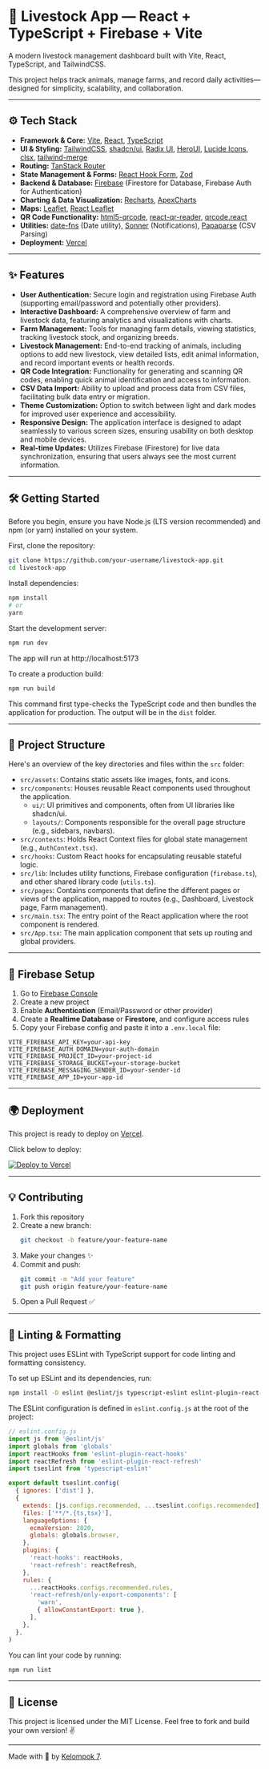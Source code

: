 # 🐄 Livestock App — React + TypeScript + Firebase + Vite

A modern livestock management dashboard built with Vite, React, TypeScript, and TailwindCSS.

This project helps track animals, manage farms, and record daily activities—designed for simplicity, scalability, and collaboration.

<!-- Add app screenshots or a GIF showcasing the UI here -->

---

## ⚙️ Tech Stack

- **Framework & Core:** [Vite](https://vitejs.dev/), [React](https://reactjs.org/), [TypeScript](https://www.typescriptlang.org/)
- **UI & Styling:** [TailwindCSS](https://tailwindcss.com/), [shadcn/ui](https://ui.shadcn.com/), [Radix UI](https://www.radix-ui.com/), [HeroUI](https://www.heroui.com/), [Lucide Icons](https://lucide.dev/), [clsx](https://github.com/lukeed/clsx), [tailwind-merge](https://github.com/dcastil/tailwind-merge)
- **Routing:** [TanStack Router](https://tanstack.com/router/)
- **State Management & Forms:** [React Hook Form](https://react-hook-form.com/), [Zod](https://zod.dev/)
- **Backend & Database:** [Firebase](https://firebase.google.com/) (Firestore for Database, Firebase Auth for Authentication)
- **Charting & Data Visualization:** [Recharts](https://recharts.org/), [ApexCharts](https://apexcharts.com/)
- **Maps:** [Leaflet](https://leafletjs.com/), [React Leaflet](https://react-leaflet.js.org/)
- **QR Code Functionality:** [html5-qrcode](https://github.com/mebjas/html5-qrcode), [react-qr-reader](https://github.com/react-qr-reader/react-qr-reader), [qrcode.react](https://github.com/zpao/qrcode.react)
- **Utilities:** [date-fns](https://date-fns.org/) (Date utility), [Sonner](https://sonner.emilkowal.ski/) (Notifications), [Papaparse](https://www.papaparse.com/) (CSV Parsing)
- **Deployment:** [Vercel](https://vercel.com)

---

## ✨ Features

- **User Authentication:** Secure login and registration using Firebase Auth (supporting email/password and potentially other providers).
- **Interactive Dashboard:** A comprehensive overview of farm and livestock data, featuring analytics and visualizations with charts.
- **Farm Management:** Tools for managing farm details, viewing statistics, tracking livestock stock, and organizing breeds.
- **Livestock Management:** End-to-end tracking of animals, including options to add new livestock, view detailed lists, edit animal information, and record important events or health records.
- **QR Code Integration:** Functionality for generating and scanning QR codes, enabling quick animal identification and access to information.
- **CSV Data Import:** Ability to upload and process data from CSV files, facilitating bulk data entry or migration.
- **Theme Customization:** Option to switch between light and dark modes for improved user experience and accessibility.
- **Responsive Design:** The application interface is designed to adapt seamlessly to various screen sizes, ensuring usability on both desktop and mobile devices.
- **Real-time Updates:** Utilizes Firebase (Firestore) for live data synchronization, ensuring that users always see the most current information.

---

## 🛠️ Getting Started

Before you begin, ensure you have Node.js (LTS version recommended) and npm (or yarn) installed on your system.

First, clone the repository:

```bash
git clone https://github.com/your-username/livestock-app.git
cd livestock-app
```

Install dependencies:

```bash
npm install
# or
yarn
```

Start the development server:

```bash
npm run dev
```

The app will run at http://localhost:5173

To create a production build:
```bash
npm run build
```
This command first type-checks the TypeScript code and then bundles the application for production. The output will be in the `dist` folder.

---

## 🌳 Project Structure

Here's an overview of the key directories and files within the `src` folder:

*   `src/assets`: Contains static assets like images, fonts, and icons.
*   `src/components`: Houses reusable React components used throughout the application.
    *   `ui/`: UI primitives and components, often from UI libraries like shadcn/ui.
    *   `layouts/`: Components responsible for the overall page structure (e.g., sidebars, navbars).
*   `src/contexts`: Holds React Context files for global state management (e.g., `AuthContext.tsx`).
*   `src/hooks`: Custom React hooks for encapsulating reusable stateful logic.
*   `src/lib`: Includes utility functions, Firebase configuration (`firebase.ts`), and other shared library code (`utils.ts`).
*   `src/pages`: Contains components that define the different pages or views of the application, mapped to routes (e.g., Dashboard, Livestock page, Farm management).
*   `src/main.tsx`: The entry point of the React application where the root component is rendered.
*   `src/App.tsx`: The main application component that sets up routing and global providers.

---

## 🔐 Firebase Setup

1. Go to [Firebase Console](https://console.firebase.google.com/)
2. Create a new project
3. Enable **Authentication** (Email/Password or other provider)
4. Create a **Realtime Database** or **Firestore**, and configure access rules
5. Copy your Firebase config and paste it into a `.env.local` file:

```env
VITE_FIREBASE_API_KEY=your-api-key
VITE_FIREBASE_AUTH_DOMAIN=your-auth-domain
VITE_FIREBASE_PROJECT_ID=your-project-id
VITE_FIREBASE_STORAGE_BUCKET=your-storage-bucket
VITE_FIREBASE_MESSAGING_SENDER_ID=your-sender-id
VITE_FIREBASE_APP_ID=your-app-id
```

---

## 🌍 Deployment

This project is ready to deploy on [Vercel](https://vercel.com).

Click below to deploy:

[![Deploy to Vercel](https://vercel.com/button)](https://vercel.com/new/clone?repository-url=https%3A%2F%2Fgithub.com%2Fyour-username%2Flivestock-app)

---

## 💡 Contributing

1. Fork this repository
2. Create a new branch:  
   ```bash
   git checkout -b feature/your-feature-name
   ```
3. Make your changes ✨
4. Commit and push:  
   ```bash
   git commit -m "Add your feature"
   git push origin feature/your-feature-name
   ```
5. Open a Pull Request ✅

---

## 🧪 Linting & Formatting

This project uses ESLint with TypeScript support for code linting and formatting consistency.

To set up ESLint and its dependencies, run:
```bash
npm install -D eslint @eslint/js typescript-eslint eslint-plugin-react-hooks eslint-plugin-react-refresh globals
```

The ESLint configuration is defined in `eslint.config.js` at the root of the project:

```javascript
// eslint.config.js
import js from '@eslint/js'
import globals from 'globals'
import reactHooks from 'eslint-plugin-react-hooks'
import reactRefresh from 'eslint-plugin-react-refresh'
import tseslint from 'typescript-eslint'

export default tseslint.config(
  { ignores: ['dist'] },
  {
    extends: [js.configs.recommended, ...tseslint.configs.recommended],
    files: ['**/*.{ts,tsx}'],
    languageOptions: {
      ecmaVersion: 2020,
      globals: globals.browser,
    },
    plugins: {
      'react-hooks': reactHooks,
      'react-refresh': reactRefresh,
    },
    rules: {
      ...reactHooks.configs.recommended.rules,
      'react-refresh/only-export-components': [
        'warn',
        { allowConstantExport: true },
      ],
    },
  },
)
```

You can lint your code by running:
```bash
npm run lint
```

---

## 📄 License

This project is licensed under the MIT License. Feel free to fork and build your own version! ✌️

---

Made with 💙 by [Kelompok 7](https://github.com/chairulridjaal).
